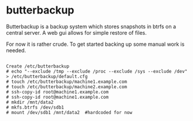 butterbackup
============

Butterbackup is a backup system which stores snapshots in btrfs on a central server. A web gui allows for simple restore of files. 

For now it is rather crude. To get started backing up some manual work is needed.
<pre lang="bash"><code>
Create /etc/butterbackup
# echo "--exclude /tmp --exclude /proc --exclude /sys --exclude /dev" > /etc/butterbackup/default.cfg
# touch /etc/butterbackup/machine1.example.com
# touch /etc/butterbackup/machine2.example.com
# ssh-copy-id root@machine1.example.com
# ssh-copy-id root@machine1.example.com
# mkdir /mnt/data2
# mkfs.btrfs /dev/sdb1
# mount /dev/sdb1 /mnt/data2  #hardcoded for now
</code></pre>
